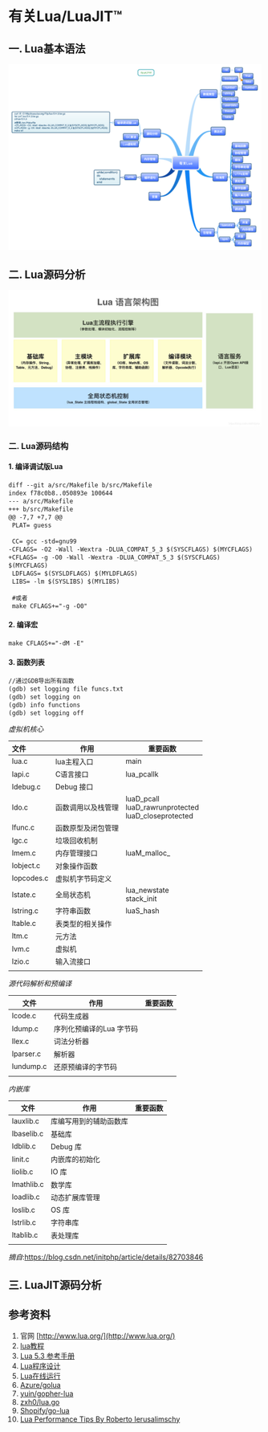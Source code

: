 
# 有关Lua/LuaJIT™

## 一. Lua基本语法

![](有关Lua.png)

## 二. Lua源码分析

![](Lua语言架构图.jpg)

### 二. Lua源码结构

#### 1. 编译调试版Lua

```shell
diff --git a/src/Makefile b/src/Makefile
index f78c0b8..050893e 100644
--- a/src/Makefile
+++ b/src/Makefile
@@ -7,7 +7,7 @@
 PLAT= guess
 
 CC= gcc -std=gnu99
-CFLAGS= -O2 -Wall -Wextra -DLUA_COMPAT_5_3 $(SYSCFLAGS) $(MYCFLAGS)
+CFLAGS= -g -O0 -Wall -Wextra -DLUA_COMPAT_5_3 $(SYSCFLAGS) $(MYCFLAGS)
 LDFLAGS= $(SYSLDFLAGS) $(MYLDFLAGS)
 LIBS= -lm $(SYSLIBS) $(MYLIBS)
 
 #或者
 make CFLAGS+="-g -O0"
```

#### 2. 编译宏

```shell
make CFLAGS+="-dM -E"
```


#### 3. 函数列表

```GDB
//通过GDB导出所有函数
(gdb) set logging file funcs.txt
(gdb) set logging on 
(gdb) info functions 
(gdb) set logging off
```

*虚拟机核心*

| 文件 | 作用     | 重要函数 |
| :---- | ---- | ---- |
| lua.c | lua主程入口 | main |
| lapi.c | C语言接口 | lua_pcallk |
| ldebug.c | Debug 接口 |      |
| ldo.c | 函数调用以及栈管理 | luaD_pcall<br />luaD_rawrunprotected<br />luaD_closeprotected |
| lfunc.c | 函数原型及闭包管理 | |
| lgc.c | 垃圾回收机制 | |
| lmem.c | 内存管理接口 | luaM_malloc_ |
| lobject.c | 对象操作函数 | |
| lopcodes.c | 虚拟机字节码定义 | |
| lstate.c | 全局状态机 | lua_newstate<br />stack_init |
| lstring.c | 字符串函数 | luaS_hash |
| ltable.c | 表类型的相关操作 |  |
| ltm.c | 元方法 |  |
| lvm.c | 虚拟机 |  |
| lzio.c | 输入流接口 |  |
| | | |

*源代码解析和预编译*

| 文件      | 作用                     | 重要函数 |
| --------- | ------------------------ | -------- |
| lcode.c   | 代码生成器               |          |
| ldump.c   | 序列化预编译的Lua 字节码 |          |
| llex.c    | 词法分析器               |          |
| lparser.c | 解析器                   |          |
| lundump.c | 还原预编译的字节码       |          |
|           |                          |          |

*内嵌库*

| 文件       | 作用                   | 重要函数 |
| ---------- | ---------------------- | -------- |
| lauxlib.c  | 库编写用到的辅助函数库 |          |
| lbaselib.c | 基础库                 |          |
| ldblib.c   | Debug 库               |          |
| linit.c    | 内嵌库的初始化         |          |
| liolib.c   | IO 库                  |          |
| lmathlib.c | 数学库                 |          |
| loadlib.c  | 动态扩展库管理         |          |
| loslib.c   | OS 库                  |          |
| lstrlib.c  | 字符串库               |          |
| ltablib.c  | 表处理库               |          |
|            |                        |          |
*摘自*:https://blog.csdn.net/initphp/article/details/82703846


## 三. LuaJIT源码分析

## 参考资料

1. 官网 [http://www.lua.org/](http://www.lua.org/)
2. [lua教程](https://www.runoob.com/lua/lua-tutorial.html)
3. [Lua 5.3 参考手册](https://www.runoob.com/manual/lua53doc/contents.html)
4. [Lua程序设计](http://www.mianshigee.com/tutorial/LuaBook/)
5. [Lua在线运行](https://www.runoob.com/try/runcode.php?filename=HelloWorld&type=lua)
6. [Azure/golua](https://github.com/Azure/golua)
7. [yuin/gopher-lua](https://github.com/yuin/gopher-lua)
8. [zxh0/lua.go](https://github.com/zxh0/lua.go)
9. [Shopify/go-lua](https://github.com/Shopify/go-lua)
10. [Lua Performance Tips By Roberto Ierusalimschy](http://www.lua.org/gems/sample.pdf)

